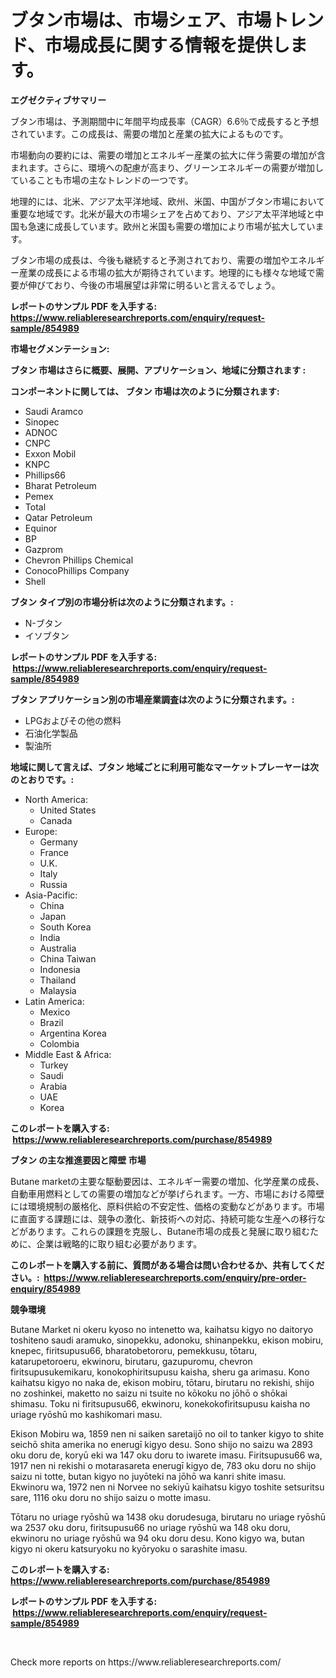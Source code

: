 <p><h1>ブタン市場は、市場シェア、市場トレンド、市場成長に関する情報を提供します。</h1></p><p><strong>エグゼクティブサマリー</strong></p>
<p><p>ブタン市場は、予測期間中に年間平均成長率（CAGR）6.6％で成長すると予想されています。この成長は、需要の増加と産業の拡大によるものです。</p><p>市場動向の要約には、需要の増加とエネルギー産業の拡大に伴う需要の増加が含まれます。さらに、環境への配慮が高まり、グリーンエネルギーの需要が増加していることも市場の主なトレンドの一つです。</p><p>地理的には、北米、アジア太平洋地域、欧州、米国、中国がブタン市場において重要な地域です。北米が最大の市場シェアを占めており、アジア太平洋地域と中国も急速に成長しています。欧州と米国も需要の増加により市場が拡大しています。</p><p>ブタン市場の成長は、今後も継続すると予測されており、需要の増加やエネルギー産業の成長による市場の拡大が期待されています。地理的にも様々な地域で需要が伸びており、今後の市場展望は非常に明るいと言えるでしょう。</p></p>
<p><strong>レポートのサンプル PDF を入手する: <a href="https://www.reliableresearchreports.com/enquiry/request-sample/854989">https://www.reliableresearchreports.com/enquiry/request-sample/854989</a></strong></p>
<p><strong>市場セグメンテーション:</strong></p>
<p><strong> ブタン 市場はさらに概要、展開、アプリケーション、地域に分類されます :</strong></p>
<p><strong>コンポーネントに関しては、 ブタン 市場は次のように分類されます: &nbsp;</strong></p>
<p><ul><li>Saudi Aramco</li><li>Sinopec</li><li>ADNOC</li><li>CNPC</li><li>Exxon Mobil</li><li>KNPC</li><li>Phillips66</li><li>Bharat Petroleum</li><li>Pemex</li><li>Total</li><li>Qatar Petroleum</li><li>Equinor</li><li>BP</li><li>Gazprom</li><li>Chevron Phillips Chemical</li><li>ConocoPhillips Company</li><li>Shell</li></ul></p>
<p><strong> ブタン タイプ別の市場分析は次のように分類されます。:</strong></p>
<p><ul><li>N-ブタン</li><li>イソブタン</li></ul></p>
<p><strong>レポートのサンプル PDF を入手する: &nbsp;<a href="https://www.reliableresearchreports.com/enquiry/request-sample/854989">https://www.reliableresearchreports.com/enquiry/request-sample/854989</a></strong></p>
<p><strong> ブタン アプリケーション別の市場産業調査は次のように分類されます。:</strong></p>
<p><ul><li>LPGおよびその他の燃料</li><li>石油化学製品</li><li>製油所</li></ul></p>
<p><strong>地域に関して言えば、ブタン 地域ごとに利用可能なマーケットプレーヤーは次のとおりです。:</strong></p>
<p><ul>
    <li>
        North America:
        <ul>
            <li>United States</li>
            <li>Canada</li>
        </ul>
    </li>
    <li>
        Europe:
        <ul>
            <li>Germany</li>
            <li>France</li>
            <li>U.K.</li>
            <li>Italy</li>
            <li>Russia</li>
        </ul>
    </li>
    <li>
        Asia-Pacific:
        <ul>
            <li>China</li>
            <li>Japan</li>
            <li>South Korea</li>
            <li>India</li>
            <li>Australia</li>
            <li>China Taiwan</li>
            <li>Indonesia</li>
            <li>Thailand</li>
            <li>Malaysia</li>
        </ul>
    </li>
    <li>
        Latin America:
        <ul>
            <li>Mexico</li>
            <li>Brazil</li>
            <li>Argentina Korea</li>
            <li>Colombia</li>
        </ul>
    </li>
    <li>
        Middle East & Africa:
        <ul>
            <li>Turkey</li>
            <li>Saudi</li>
            <li>Arabia</li>
            <li>UAE</li>
            <li>Korea</li>
        </ul>
    </li>
    </ul></p>
<p><strong>このレポートを購入する: &nbsp;<a href="https://www.reliableresearchreports.com/purchase/854989">https://www.reliableresearchreports.com/purchase/854989</a></strong></p>
<p><strong>ブタン の主な推進要因と障壁 市場</strong></p>
<p><p>Butane marketの主要な駆動要因は、エネルギー需要の増加、化学産業の成長、自動車用燃料としての需要の増加などが挙げられます。一方、市場における障壁には環境規制の厳格化、原料供給の不安定性、価格の変動などがあります。市場に直面する課題には、競争の激化、新技術への対応、持続可能な生産への移行などがあります。これらの課題を克服し、Butane市場の成長と発展に取り組むために、企業は戦略的に取り組む必要があります。</p></p>
<p><strong>このレポートを購入する前に、質問がある場合は問い合わせるか、共有してください。:&nbsp; <a href="https://www.reliableresearchreports.com/enquiry/pre-order-enquiry/854989">https://www.reliableresearchreports.com/enquiry/pre-order-enquiry/854989</a></strong></p>
<p><strong>競争環境</strong></p>
<p><p>Butane Market ni okeru kyoso no intenetto wa, kaihatsu kigyo no daitoryo toshiteno saudi aramuko, sinopekku, adonoku, shinanpekku, ekison mobiru, knepec, firitsupusu66, bharatobetororu, pemekkusu, tōtaru, katarupetoroeru, ekwinoru, birutaru, gazupuromu, chevron firitsupusukemikaru, konokophiritsupusu kaisha, sheru ga arimasu. Kono kaihatsu kigyo no naka de, ekison mobiru, tōtaru, birutaru no rekishi, shijo no zoshinkei, maketto no saizu ni tsuite no kōkoku no jōhō o shōkai shimasu. Toku ni firitsupusu66, ekwinoru, konekokofiritsupusu kaisha no uriage ryōshū mo kashikomari masu.</p><p>Ekison Mobiru wa, 1859 nen ni saiken saretaijō no oil to tanker kigyo to shite seichō shita amerika no enerugī kigyo desu. Sono shijo no saizu wa 2893 oku doru de, koryū eki wa 147 oku doru to iwarete imasu. Firitsupusu66 wa, 1917 nen ni rekishi o motarasareta enerugī kigyo de, 783 oku doru no shijo saizu ni totte, butan kigyo no juyōteki na jōhō wa kanri shite imasu. Ekwinoru wa, 1972 nen ni Norvee no sekiyū kaihatsu kigyo toshite setsuritsu sare, 1116 oku doru no shijo saizu o motte imasu.</p><p>Tōtaru no uriage ryōshū wa 1438 oku dorudesuga, birutaru no uriage ryōshū wa 2537 oku doru, firitsupusu66 no uriage ryōshū wa 148 oku doru, ekwinoru no uriage ryōshū wa 94 oku doru desu. Kono kigyo wa, butan kigyo ni okeru katsuryoku no kyōryoku o sarashite imasu.</p></p>
<p><strong>このレポートを購入する: &nbsp; <a href="https://www.reliableresearchreports.com/purchase/854989">https://www.reliableresearchreports.com/purchase/854989</a></strong></p>
<p><strong>レポートのサンプル PDF を入手する: &nbsp;<a href="https://www.reliableresearchreports.com/enquiry/request-sample/854989">https://www.reliableresearchreports.com/enquiry/request-sample/854989</a></strong><strong></strong></p>
<p>&nbsp;</p>
<p>Check more reports on https://www.reliableresearchreports.com/</p>